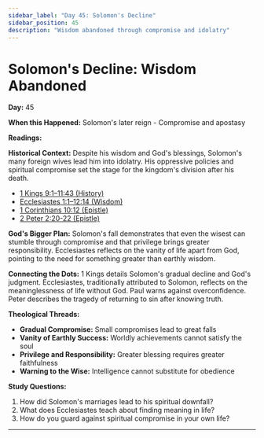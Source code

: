 ```yaml
---
sidebar_label: "Day 45: Solomon's Decline"
sidebar_position: 45
description: "Wisdom abandoned through compromise and idolatry"
---
```


# Solomon's Decline: Wisdom Abandoned

**Day:** 45

**When this Happened:** Solomon's later reign - Compromise and apostasy

**Readings:**

**Historical Context:** Despite his wisdom and God's blessings, Solomon's many foreign wives lead him into idolatry. His oppressive policies and spiritual compromise set the stage for the kingdom's division after his death.
 - [1 Kings 9:1–11:43 (History)](https://www.biblegateway.com/passage/?search=1+Kings+9%3A1-11%3A43)
 - [Ecclesiastes 1:1–12:14 (Wisdom)](https://www.biblegateway.com/passage/?search=Ecclesiastes+1%3A1-12%3A14)
 - [1 Corinthians 10:12 (Epistle)](https://www.biblegateway.com/passage/?search=1+Corinthians+10%3A12)
 - [2 Peter 2:20-22 (Epistle)](https://www.biblegateway.com/passage/?search=2+Peter+2%3A20-22)

**God's Bigger Plan:** Solomon's fall demonstrates that even the wisest can stumble through compromise and that privilege brings greater responsibility. Ecclesiastes reflects on the vanity of life apart from God, pointing to the need for something greater than earthly wisdom.

**Connecting the Dots:** 1 Kings details Solomon's gradual decline and God's judgment. Ecclesiastes, traditionally attributed to Solomon, reflects on the meaninglessness of life without God. Paul warns against overconfidence. Peter describes the tragedy of returning to sin after knowing truth.

****Theological Threads:****
- **Gradual Compromise:** Small compromises lead to great falls
- **Vanity of Earthly Success:** Worldly achievements cannot satisfy the soul
- **Privilege and Responsibility:** Greater blessing requires greater faithfulness
- **Warning to the Wise:** Intelligence cannot substitute for obedience

**Study Questions:**
1. How did Solomon's marriages lead to his spiritual downfall?
2. What does Ecclesiastes teach about finding meaning in life?
3. How do you guard against spiritual compromise in your own life?

---